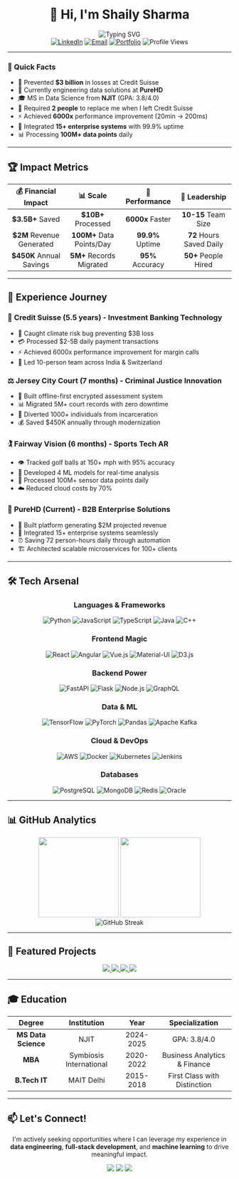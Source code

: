 <div align="center">
  
# 👋 Hi, I'm Shaily Sharma

<img src="https://readme-typing-svg.herokuapp.com?font=Fira+Code&weight=600&size=28&pause=1000&color=2563EB&center=true&vCenter=true&width=600&lines=Data+Engineer+%7C+Full-Stack+Developer;ML+Engineer+%7C+Problem+Solver;Building+Systems+That+Scale;Open+to+New+Opportunities" alt="Typing SVG" />

<div align="center">
  <a href="https://linkedin.com/in/shailysharma873"><img src="https://img.shields.io/badge/LinkedIn-0077B5?style=for-the-badge&logo=linkedin&logoColor=white" alt="LinkedIn"/></a>
  <a href="mailto:shailysharmawork@gmail.com"><img src="https://img.shields.io/badge/Email-EA4335?style=for-the-badge&logo=gmail&logoColor=white" alt="Email"/></a>
  <a href="https://shaily24.github.io/"><img src="https://img.shields.io/badge/Portfolio-000000?style=for-the-badge&logo=vercel&logoColor=white" alt="Portfolio"/></a>
  <img src="https://komarev.com/ghpvc/?username=SHAILY24&style=for-the-badge&color=2563EB" alt="Profile Views"/>
</div>

</div>

---

### 🚀 Quick Facts

- 🎯 Prevented **$3 billion** in losses at Credit Suisse
- 💼 Currently engineering data solutions at **PureHD**
- 🎓 MS in Data Science from **NJIT** (GPA: 3.8/4.0)
- 🌟 Required **2 people** to replace me when I left Credit Suisse
- ⚡ Achieved **6000x** performance improvement (20min → 200ms)
- 🔧 Integrated **15+ enterprise systems** with 99.9% uptime
- 📊 Processing **100M+ data points** daily

---

## 🏆 Impact Metrics

<div align="center">
  
| 💰 Financial Impact | 📊 Scale | 🚀 Performance | 👥 Leadership |
|:-----------------:|:--------:|:-------------:|:------------:|
| **$3.5B+** Saved | **$10B+** Processed | **6000x** Faster | **10-15** Team Size |
| **$2M** Revenue Generated | **100M+** Data Points/Day | **99.9%** Uptime | **72** Hours Saved Daily |
| **$450K** Annual Savings | **5M+** Records Migrated | **95%** Accuracy | **50+** People Hired |

</div>

---

## 💼 Experience Journey

### 🏦 **Credit Suisse** (5.5 years) - Investment Banking Technology
- 🐛 Caught climate risk bug preventing $3B loss
- 💳 Processed $2-5B daily payment transactions
- ⚡ Achieved 6000x performance improvement for margin calls
- 👥 Led 10-person team across India & Switzerland

### ⚖️ **Jersey City Court** (7 months) - Criminal Justice Innovation
- 🔐 Built offline-first encrypted assessment system
- 📊 Migrated 5M+ court records with zero downtime
- 🚨 Diverted 1000+ individuals from incarceration
- 💰 Saved $450K annually through modernization

### 🏌️ **Fairway Vision** (6 months) - Sports Tech AR
- 👁️ Tracked golf balls at 150+ mph with 95% accuracy
- 🧠 Developed 4 ML models for real-time analysis
- 📱 Processed 100M+ sensor data points daily
- ☁️ Reduced cloud costs by 70%

### 🏨 **PureHD** (Current) - B2B Enterprise Solutions
- 🛒 Built platform generating $2M projected revenue
- 🔌 Integrated 15+ enterprise systems seamlessly
- ⏰ Saving 72 person-hours daily through automation
- 🏗️ Architected scalable microservices for 100+ clients

---

## 🛠️ Tech Arsenal

<div align="center">

### Languages & Frameworks
![Python](https://img.shields.io/badge/Python-3776AB?style=for-the-badge&logo=python&logoColor=white)
![JavaScript](https://img.shields.io/badge/JavaScript-F7DF1E?style=for-the-badge&logo=javascript&logoColor=black)
![TypeScript](https://img.shields.io/badge/TypeScript-007ACC?style=for-the-badge&logo=typescript&logoColor=white)
![Java](https://img.shields.io/badge/Java-ED8B00?style=for-the-badge&logo=openjdk&logoColor=white)
![C++](https://img.shields.io/badge/C++-00599C?style=for-the-badge&logo=c%2B%2B&logoColor=white)

### Frontend Magic
![React](https://img.shields.io/badge/React-20232A?style=for-the-badge&logo=react&logoColor=61DAFB)
![Angular](https://img.shields.io/badge/Angular-DD0031?style=for-the-badge&logo=angular&logoColor=white)
![Vue.js](https://img.shields.io/badge/Vue.js-35495E?style=for-the-badge&logo=vue.js&logoColor=4FC08D)
![Material-UI](https://img.shields.io/badge/MUI-007FFF?style=for-the-badge&logo=mui&logoColor=white)
![D3.js](https://img.shields.io/badge/D3.js-F68E3E?style=for-the-badge&logo=d3.js&logoColor=white)

### Backend Power
![FastAPI](https://img.shields.io/badge/FastAPI-009688?style=for-the-badge&logo=fastapi&logoColor=white)
![Flask](https://img.shields.io/badge/Flask-000000?style=for-the-badge&logo=flask&logoColor=white)
![Node.js](https://img.shields.io/badge/Node.js-43853D?style=for-the-badge&logo=node.js&logoColor=white)
![GraphQL](https://img.shields.io/badge/GraphQL-E10098?style=for-the-badge&logo=graphql&logoColor=white)

### Data & ML
![TensorFlow](https://img.shields.io/badge/TensorFlow-FF6F00?style=for-the-badge&logo=tensorflow&logoColor=white)
![PyTorch](https://img.shields.io/badge/PyTorch-EE4C2C?style=for-the-badge&logo=pytorch&logoColor=white)
![Pandas](https://img.shields.io/badge/Pandas-150458?style=for-the-badge&logo=pandas&logoColor=white)
![Apache Kafka](https://img.shields.io/badge/Kafka-231F20?style=for-the-badge&logo=apache-kafka&logoColor=white)

### Cloud & DevOps
![AWS](https://img.shields.io/badge/AWS-FF9900?style=for-the-badge&logo=amazon-aws&logoColor=white)
![Docker](https://img.shields.io/badge/Docker-2496ED?style=for-the-badge&logo=docker&logoColor=white)
![Kubernetes](https://img.shields.io/badge/Kubernetes-326CE5?style=for-the-badge&logo=kubernetes&logoColor=white)
![Jenkins](https://img.shields.io/badge/Jenkins-D24939?style=for-the-badge&logo=jenkins&logoColor=white)

### Databases
![PostgreSQL](https://img.shields.io/badge/PostgreSQL-316192?style=for-the-badge&logo=postgresql&logoColor=white)
![MongoDB](https://img.shields.io/badge/MongoDB-4EA94B?style=for-the-badge&logo=mongodb&logoColor=white)
![Redis](https://img.shields.io/badge/Redis-DC382D?style=for-the-badge&logo=redis&logoColor=white)
![Oracle](https://img.shields.io/badge/Oracle-F80000?style=for-the-badge&logo=oracle&logoColor=white)

</div>

---

## 📊 GitHub Analytics

<div align="center">
  <img height="180em" src="https://github-readme-stats.vercel.app/api?username=SHAILY24&show_icons=true&theme=tokyonight&include_all_commits=true&count_private=true"/>
  <img height="180em" src="https://github-readme-stats.vercel.app/api/top-langs/?username=SHAILY24&layout=compact&langs_count=8&theme=tokyonight"/>
</div>

<div align="center">
  <img src="https://github-readme-streak-stats.herokuapp.com/?user=SHAILY24&theme=tokyonight" alt="GitHub Streak" />
</div>

---

## 🚀 Featured Projects

<div align="center">
  
<a href="https://github.com/SHAILY24/credit-risk-system">
  <img src="https://github-readme-stats.vercel.app/api/pin/?username=SHAILY24&repo=credit-risk-system&theme=tokyonight" />
</a>
<a href="https://github.com/SHAILY24/news-sentiment-intelligence">
  <img src="https://github-readme-stats.vercel.app/api/pin/?username=SHAILY24&repo=news-sentiment-intelligence&theme=tokyonight" />
</a>
<a href="https://github.com/SHAILY24/interactive-banking-analytics-dashboard">
  <img src="https://github-readme-stats.vercel.app/api/pin/?username=SHAILY24&repo=interactive-banking-analytics-dashboard&theme=tokyonight" />
</a>
<a href="https://github.com/SHAILY24/hotel-reviews-analysis">
  <img src="https://github-readme-stats.vercel.app/api/pin/?username=SHAILY24&repo=hotel-reviews-analysis&theme=tokyonight" />
</a>

</div>

---

## 🎓 Education

<div align="center">

| Degree | Institution | Year | Specialization |
|:------:|:-----------:|:----:|:-------------:|
| **MS Data Science** | NJIT | 2024-2025 | GPA: 3.8/4.0 |
| **MBA** | Symbiosis International | 2020-2022 | Business Analytics & Finance |
| **B.Tech IT** | MAIT Delhi | 2015-2018 | First Class with Distinction |

</div>

---

## 📫 Let's Connect!

<div align="center">
  
I'm actively seeking opportunities where I can leverage my experience in **data engineering**, **full-stack development**, and **machine learning** to drive meaningful impact.

<a href="mailto:shailysharmawork@gmail.com"><img src="https://img.shields.io/badge/Email_Me-EA4335?style=for-the-badge&logo=gmail&logoColor=white" /></a>
<a href="https://linkedin.com/in/shailysharma873"><img src="https://img.shields.io/badge/Connect_on_LinkedIn-0077B5?style=for-the-badge&logo=linkedin&logoColor=white" /></a>
<a href="https://shaily24.github.io/"><img src="https://img.shields.io/badge/View_Portfolio-000000?style=for-the-badge&logo=vercel&logoColor=white" /></a>

</div>

